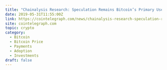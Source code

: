 ```yaml
---
title: "Chainalysis Research: Speculation Remains Bitcoin’s Primary Use Case"
date: 2019-05-31T11:55:00Z
link: https://cointelegraph.com/news/chainalysis-research-speculation-remains-bitcoins-primary-use-case?utm_medium=RSS&utm_source=hune
site: cointelegraph.com
topic: crypto
category:
  - Bitcoin
  - Bitcoin Price
  - Payments
  - Adoption
  - Investments
draft: false
---
```

